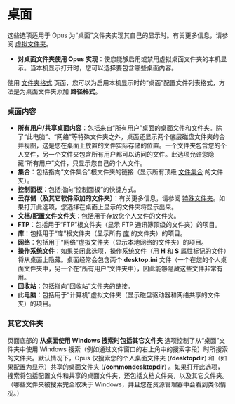 # 桌面

这些选项适用于 Opus 为“桌面”文件夹实现其自己的显示时。有关更多信息，请参阅 [虚拟文件夹](../virtual_folders/README.zh.md)。

- **对桌面文件夹使用 Opus 实现**：使您能够启用或禁用虚拟桌面文件夹的本机显示。当本机显示打开时，您可以选择要包含哪些桌面内容。

使用 [文件夹格式](../folder_formats/README.zh.md) 页面，您可以为启用本机显示时的“桌面”配置文件列表格式，方法是为桌面文件夹添加 **路径格式**。

### 桌面内容

- **所有用户/共享桌面内容**：包括来自“所有用户”桌面的桌面文件和文件夹。除了“此电脑”、“网络”等特殊文件夹之外，桌面还显示两个底层磁盘文件夹的合并视图，这是您在桌面上放置的文件实际存储的位置。一个文件夹包含您的个人文件，另一个文件夹包含所有用户都可以访问的文件。此选项允许您隐藏“所有用户”文件，只显示您自己的个人文件。
- **集合**：包括指向“文件集合”根文件夹的链接（显示所有顶级 [文件集合](/Manual/basic_concepts/virtual_file_system/file_collections/README.zh.md) 的文件夹）。
- **控制面板**：包括指向“控制面板”的快捷方式。
- **云存储（及其它软件添加的文件夹）**：有关更多信息，请参阅 [特殊文件夹](../special_folders.zh.md)。如果打开此选项，您选择在桌面上显示的文件夹将显示出来。
- **文档/配置文件文件夹**：包括用于存放您个人文件的文件夹。
- **FTP**：包括用于“FTP”根文件夹（显示 FTP 通讯簿顶级的文件夹）的项目。
- **库**：包括用于“库”根文件夹（显示所有 [库](/Manual/basic_concepts/virtual_file_system/libraries.zh.md) 的文件夹）的项目。
- **网络**：包括用于“网络”虚拟文件夹（显示本地网络的文件夹）的项目。
- **操作系统文件**：如果关闭此选项，操作系统文件（用 **H** 和 **S** 属性标记的文件）将从桌面上隐藏。桌面经常会包含两个 **desktop.ini** 文件（一个在您的个人桌面文件夹中，另一个在“所有用户”文件夹中），因此能够隐藏这些文件非常有用。
- **回收站**：包括指向“回收站”文件夹的链接。
- **此电脑**：包括用于“计算机”虚拟文件夹（显示磁盘驱动器和网络共享的文件夹）的项目。

### 其它文件夹

页面底部的 **从桌面使用 Windows 搜索时包括其它文件夹** 选项控制了从“桌面”文件夹中使用 Windows 搜索（例如通过文件窗口的右上角中的搜索字段）时所搜索的文件夹。默认情况下，Opus 仅搜索您的个人桌面文件夹 (**/desktopdir**) 和（如果配置为显示）共享的桌面文件夹 (**/commondesktopdir**) 。如果打开此选项，搜索将包括配置文件和共享的桌面文件夹，还包括文档文件夹，以及其它文件夹。（哪些文件夹被搜索完全取决于 Windows，并且您在资源管理器中会看到类似情况。）